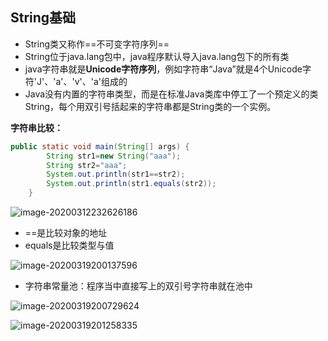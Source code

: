 ## String基础

* String类又称作==不可变字符序列==
* String位于java.lang包中，java程序默认导入java.lang包下的所有类
* java字符串就是**Unicode字符序列**，例如字符串“Java”就是4个Unicode字符'J'、'a'、'v'、'a'组成的
* Java没有内置的字符串类型，而是在标准Java类库中停工了一个预定义的类String，每个用双引号括起来的字符串都是String类的一个实例。



**字符串比较：**

```java
public static void main(String[] args) {
        String str1=new String("aaa");
        String str2="aaa";
        System.out.println(str1==str2);
        System.out.println(str1.equals(str2));
    }
```

![image-20200312232626186](C:\Users\86159\AppData\Roaming\Typora\typora-user-images\image-20200312232626186.png)

* ==是比较对象的地址
* equals是比较类型与值





![image-20200319200137596](C:\Users\86159\AppData\Roaming\Typora\typora-user-images\image-20200319200137596.png)

* 字符串常量池：程序当中直接写上的双引号字符串就在池中

![image-20200319200729624](C:\Users\86159\AppData\Roaming\Typora\typora-user-images\image-20200319200729624.png)

![image-20200319201258335](C:\Users\86159\AppData\Roaming\Typora\typora-user-images\image-20200319201258335.png)